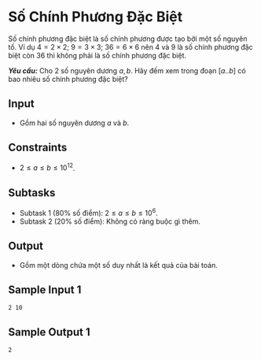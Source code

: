 # Số Chính Phương Đặc Biệt

Số chính phương đặc biệt là số chính phương được tạo bởi một số nguyên tố. Ví dụ $4 = 2 \times 2; \ 9 = 3 \times 3; \ 36 = 6 \times 6$ nên $4$ và $9$ là số chính phương đặc biệt còn $36$ thì không phải là số chính phương đặc biệt.

***Yêu cầu:*** Cho $2$ số nguyên dương $a, b$. Hãy đếm xem trong đoạn $[a..b]$ có bao nhiêu số chính phương đặc biệt? 

## Input

- Gồm hai số nguyên dương $a$ và $b$.

## Constraints

- $2 \le a \le b \le 10^{12}$.

## Subtasks

- Subtask $1$ ($80\%$ số điểm): $2 \le a \le b \le 10^6$.
- Subtask $2$ ($20\%$ số điểm): Không có ràng buộc gì thêm.

## Output

- Gồm một dòng chứa một số duy nhất là kết quả của bài toán.

## Sample Input 1

```
2 10
```

## Sample Output 1

```
2
```


